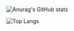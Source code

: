 ![Anurag's GitHub stats](https://github-readme-stats.vercel.app/api?username=DLee211&theme=dark&show_icons=true)

![Top Langs](https://github-readme-stats.vercel.app/api/top-langs/?username=DLee211&theme=dark&hide_progress=true)
